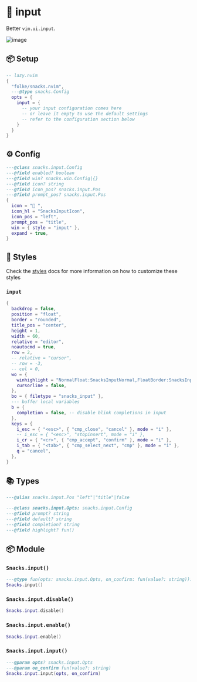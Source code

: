 # 🍿 input

Better `vim.ui.input`.

![image](https://github.com/user-attachments/assets/f7579302-bea1-4f1c-8b3b-723c3f4ca04b)

<!-- docgen -->

## 📦 Setup

```lua
-- lazy.nvim
{
  "folke/snacks.nvim",
  ---@type snacks.Config
  opts = {
    input = {
      -- your input configuration comes here
      -- or leave it empty to use the default settings
      -- refer to the configuration section below
    }
  }
}
```

## ⚙️ Config

```lua
---@class snacks.input.Config
---@field enabled? boolean
---@field win? snacks.win.Config|{}
---@field icon? string
---@field icon_pos? snacks.input.Pos
---@field prompt_pos? snacks.input.Pos
{
  icon = " ",
  icon_hl = "SnacksInputIcon",
  icon_pos = "left",
  prompt_pos = "title",
  win = { style = "input" },
  expand = true,
}
```

## 🎨 Styles

Check the [styles](https://github.com/folke/snacks.nvim/blob/main/docs/styles.md)
docs for more information on how to customize these styles

### `input`

```lua
{
  backdrop = false,
  position = "float",
  border = "rounded",
  title_pos = "center",
  height = 1,
  width = 60,
  relative = "editor",
  noautocmd = true,
  row = 2,
  -- relative = "cursor",
  -- row = -3,
  -- col = 0,
  wo = {
    winhighlight = "NormalFloat:SnacksInputNormal,FloatBorder:SnacksInputBorder,FloatTitle:SnacksInputTitle",
    cursorline = false,
  },
  bo = { filetype = "snacks_input" },
  --- buffer local variables
  b = {
    completion = false, -- disable blink completions in input
  },
  keys = {
    i_esc = { "<esc>", { "cmp_close", "cancel" }, mode = "i" },
    -- i_esc = { "<esc>", "stopinsert", mode = "i" },
    i_cr = { "<cr>", { "cmp_accept", "confirm" }, mode = "i" },
    i_tab = { "<tab>", { "cmp_select_next", "cmp" }, mode = "i" },
    q = "cancel",
  },
}
```

## 📚 Types

```lua
---@alias snacks.input.Pos "left"|"title"|false
```

```lua
---@class snacks.input.Opts: snacks.input.Config
---@field prompt? string
---@field default? string
---@field completion? string
---@field highlight? fun()
```

## 📦 Module

### `Snacks.input()`

```lua
---@type fun(opts: snacks.input.Opts, on_confirm: fun(value?: string)): snacks.win
Snacks.input()
```

### `Snacks.input.disable()`

```lua
Snacks.input.disable()
```

### `Snacks.input.enable()`

```lua
Snacks.input.enable()
```

### `Snacks.input.input()`

```lua
---@param opts? snacks.input.Opts
---@param on_confirm fun(value?: string)
Snacks.input.input(opts, on_confirm)
```
